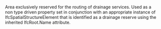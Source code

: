﻿Area exclusively reserved for the routing of drainage services. Used as a non type driven property set in conjunction with an appropriate instance of IfcSpatialStructureElement that is identified as a drainage reserve using the inherited IfcRoot.Name attribute.